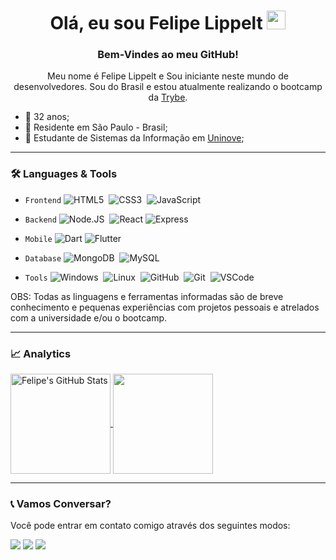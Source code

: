 <h1 align="center">
     Olá, eu sou Felipe Lippelt 
     <img src="https://emojis.slackmojis.com/emojis/images/1531849430/4246/blob-sunglasses.gif?1531849430" width="30"/>
</h1>

<h3 align="center"> Bem-Vindes ao meu GitHub! </h3> 
<p align="center">Meu nome é Felipe Lippelt e Sou iniciante neste mundo de desenvolvedores. Sou do Brasil e estou atualmente realizando o bootcamp da <a href="https://www.betrybe.com">Trybe</a>.</p>

- 🔗 32 anos;
- 🔗 Residente em São Paulo - Brasil;
- 🔗 Estudante de Sistemas da Informação em [Uninove](https://www.uninove.br/);

---

<h3> 🛠 Languages & Tools </h3>

- `Frontend` ![HTML5](https://img.shields.io/badge/-HTML5-05122A?&logo=HTML5)&nbsp;
             ![CSS3](https://img.shields.io/badge/-CSS3-05122A?&logo=css3&logoColor=007ACC)&nbsp;
             ![JavaScript](https://img.shields.io/badge/-JavaScript-05122A?&logo=JavaScript)&nbsp;
                     
- `Backend` ![Node.JS](https://img.shields.io/badge/-Node.JS-05122A?&logo=nodedotjs)&nbsp;
            ![React](https://img.shields.io/badge/-React-05122A?&logo=react)
            ![Express](https://img.shields.io/badge/-Express-05122A?&logo=express)&nbsp;
  
- `Mobile` ![Dart](https://img.shields.io/badge/-Dart-05122A?&logo=Dart&logoColor=007ACC)
           ![Flutter](https://img.shields.io/badge/-Flutter-05122A?&logo=Flutter&logoColor=00BFFF)


- `Database` ![MongoDB](https://img.shields.io/badge/-MongoDB-05122A?&logo=mongodb&logoColor=8B0000)&nbsp;
             ![MySQL](https://img.shields.io/badge/-MySQL-05122A?&logo=MySQL)&nbsp;
             

- `Tools` ![Windows](https://img.shields.io/badge/-Windows-05122A?&logo=Windows&logoColor=007ACC)&nbsp;
          ![Linux](https://img.shields.io/badge/-Linux-05122A?&logo=Linux)&nbsp;
          ![GitHub](https://img.shields.io/badge/-GitHub-05122A?&logo=GitHub)&nbsp;
          ![Git](https://img.shields.io/badge/-Git-05122A?style=flat&logo=git)&nbsp;
          ![VSCode](https://img.shields.io/badge/-VSCode-05122A?&logo=visual-studio-code&logoColor=007ACC)&nbsp;

OBS: Todas as linguagens e ferramentas informadas são de breve conhecimento e pequenas experiências com projetos pessoais e atrelados com a universidade e/ou o bootcamp.

---

<h3> 📈 Analytics </h3>

<p align="left">
<a href="https://github.com/flippelt/flippelt">
  <img height="160em" align="center" src="https://github-readme-stats.vercel.app/api?username=flippelt&show_icons=true&theme=nord" alt="Felipe's GitHub Stats" />
  <img height="160em" align="center" src="https://github-readme-stats.vercel.app/api/top-langs/?username=flippelt&hide=scss&theme=nord"/>
</a>
</p>

---

<h3> 📞 Vamos Conversar? </h3>
<p> Você pode entrar em contato comigo através dos seguintes modos: </p>

<p align="left">
     <a href="lippelt.f@gmail.com"><img src="https://img.shields.io/badge/-Gmail-EA4335?&logo=Gmail&logoColor=FFFFFF"/></a>
     <a href="https://www.twitter.com/olippelt"><img src="https://img.shields.io/badge/-Twitter-00ACEE?&logo=Twitter&logoColor=FFFFFF"/></a>
     <a href="https://www.linkedin.com/in/flippelt/"><img src="https://img.shields.io/badge/-Linkedln-0A66C2?&logo=Linkedin&logoColor=FFFFFF"/></a>
</p>

